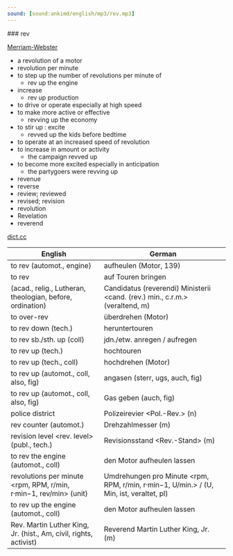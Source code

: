 ```yaml
---
sound: [sound:ankimd/english/mp3/rev.mp3]
---
```


\### rev

[Merriam-Webster](https://www.merriam-webster.com/dictionary/rev)

- a revolution of a motor
- revolution per minute
- to step up the number of revolutions per minute of
    - rev up the engine
- increase
    - rev up production
- to drive or operate especially at high speed
- to make more active or effective
    - revving up the economy
- to stir up : excite
    - revved up the kids before bedtime
- to operate at an increased speed of revolution
- to increase in amount or activity
    - the campaign revved up
- to become more excited especially in anticipation
    - the partygoers were revving up
- revenue
- reverse
- review; reviewed
- revised; revision
- revolution
- Revelation
- reverend

[dict.cc](https://www.dict.cc/rev)

| English        | German       |
| -------------- | ------------ |
| to rev (automot., engine) | aufheulen (Motor, 139) |
| to rev | auf Touren bringen |
|  (acad., relig., Lutheran, theologian, before, ordination) | Candidatus (reverendi) Ministerii <cand. (rev.) min., c.r.m.> (veraltend, m) |
| to over-rev | überdrehen (Motor) |
| to rev down (tech.) | heruntertouren |
| to rev sb./sth. up (coll) | jdn./etw. anregen / aufregen |
| to rev up (tech.) | hochtouren |
| to rev up (tech., coll) | hochdrehen (Motor) |
| to rev up (automot., coll, also, fig) | angasen (sterr, ugs, auch, fig) |
| to rev up (automot., coll, also, fig) | Gas geben (auch, fig) |
| police district | Polizeirevier <Pol.-Rev.> (n) |
| rev counter (automot.) | Drehzahlmesser (m) |
| revision level <rev. level> (publ., tech.) | Revisionsstand <Rev.-Stand> (m) |
| to rev the engine (automot., coll) | den Motor aufheulen lassen |
| revolutions per minute <rpm, RPM, r/min, r·min−1, rev/min> (unit) | Umdrehungen pro Minute <rpm, RPM, r/min, r·min−1, U/min.> / (U, Min, ist, veraltet, pl) |
| to rev up the engine (automot., coll) | den Motor aufheulen lassen |
| Rev. Martin Luther King, Jr. <MLK> (hist., Am, civil, rights, activist) | Reverend Martin Luther King, Jr. (m) |
